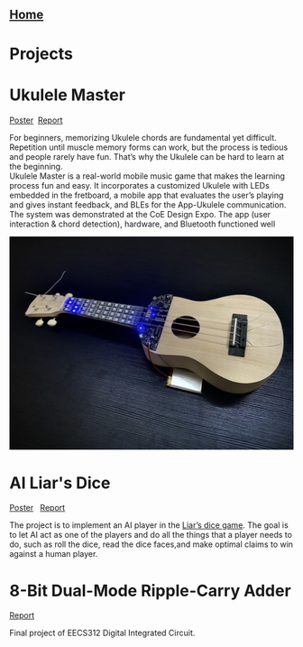 ## [Home](index.md)
# Projects
# Ukulele Master
[Poster](Uke_Poster.jpg) &nbsp;[Report](Uke_Report.pdf)

For beginners, memorizing Ukulele chords are fundamental yet difficult. Repetition until muscle memory forms can work, but the process is tedious and people rarely have fun. That’s why the Ukulele can be hard to learn at the beginning.
<br /> Ukulele Master is a real-world mobile music game that makes the learning process fun and easy. It incorporates a customized Ukulele with LEDs embedded in the fretboard, a mobile app that evaluates the user’s playing and gives instant feedback, and BLEs for the App-Ukulele communication. 
<br /> The system was demonstrated at the CoE Design Expo. The app (user interaction & chord detection), hardware, and Bluetooth functioned well

<img src="product.jpg" alt="uke" width="650"/>

# AI Liar's Dice
[Poster](AI_Liar_Dice_Poster.jpg) &nbsp; [Report](AI_DICE_Final_Report.pdf)

<!-- <img src="liar_dice.png" alt="dice" width="300"/>  -->

The project is to implement an AI player in the [Liar’s dice game](https://www.youtube.com/watch?v=wbNzh25gI9Q). The goal is to let AI act as one of the players and do all the things that a player needs to do, such as roll the dice, read the dice faces,and make optimal claims to win against a human player.

# 8-Bit Dual-Mode Ripple-Carry Adder
[Report](Adder.pdf)

Final project of EECS312 Digital Integrated Circuit. 
